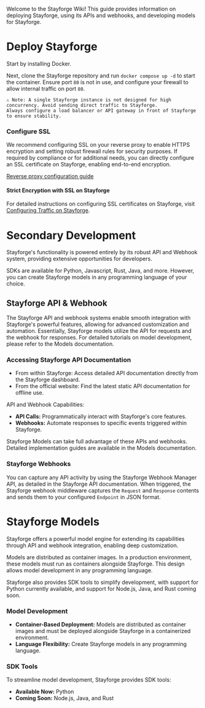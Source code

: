 Welcome to the Stayforge Wiki! This guide provides information on deploying Stayforge,
using its APIs and webhooks, and developing models for Stayforge.


# Deploy Stayforge

Start by installing Docker.

Next, clone the Stayforge repository and run `docker compose up -d` to start the container. Ensure port `80` is not in
use,
and configure your firewall to allow internal traffic on port `80`.

    ⚠️ Note: A single Stayforge instance is not designed for high concurrency. Avoid sending direct traffic to Stayforge.
    Always configure a load balancer or API gateway in front of Stayforge to ensure stability.

### Configure SSL

We recommend configuring SSL on your reverse proxy to enable HTTPS encryption and setting robust firewall rules for
security purposes.
If required by compliance or for additional needs, you can directly configure an SSL certificate on Stayforge, enabling
end-to-end encryption.

[Reverse proxy configuration guide]()

#### Strict Encryption with SSL on Stayforge

For detailed instructions on configuring SSL certificates on Stayforge, visit [Configuring Traffic on Stayforge]().

# Secondary Development

Stayforge's functionality is powered entirely by its robust API and Webhook system, providing extensive opportunities
for developers.

SDKs are available for Python, Javascript, Rust, Java, and more. However, you can create Stayforge models in any
programming language of your choice.

## Stayforge API & Webhook

The Stayforge API and webhook systems enable smooth integration with Stayforge's powerful features, allowing for
advanced customization and automation.
Essentially, Stayforge models utilize the API for requests and the webhook for responses.
For detailed tutorials on model development, please refer to the Models documentation.

### Accessing Stayforge API Documentation

- From within Stayforge: Access detailed API documentation directly from the Stayforge dashboard.
- From the official website: Find the latest static API documentation for offline use.

API and Webhook Capabilities:

- **API Calls:** Programmatically interact with Stayforge's core features.
- **Webhooks:** Automate responses to specific events triggered within Stayforge.

Stayforge Models can take full advantage of these APIs and webhooks. Detailed implementation guides are available in
the Models documentation.

### Stayforge Webhooks

You can capture any API activity by using the Stayforge Webhook Manager API, as detailed in the Stayforge API
documentation.
When triggered, the Stayforge webhook middleware captures the `Request` and `Response` contents and sends them to your
configured `Endpoint` in JSON format.

# Stayforge Models

Stayforge offers a powerful model engine for extending its capabilities through API and webhook integration, enabling
deep customization.

Models are distributed as container images. In a production environment, these models must run as containers alongside
Stayforge.
This design allows model development in any programming language.

Stayforge also provides SDK tools to simplify development, with support for Python currently available, and support for
Node.js, Java, and Rust coming soon.

### Model Development

- **Container-Based Deployment:** Models are distributed as container images and must be deployed alongside Stayforge
  in a containerized environment.
- **Language Flexibility:** Create Stayforge models in any programming language.

### SDK Tools

To streamline model development, Stayforge provides SDK tools:

- **Available Now:** Python
- **Coming Soon:** Node.js, Java, and Rust

